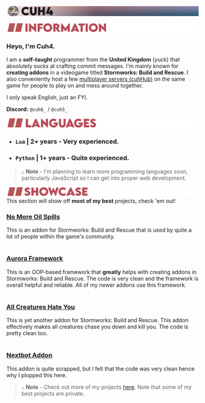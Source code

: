 ![(PFP) Cuh4](resources/cuh4.png)

![Information](resources/information.png)
### Heyo, I'm Cuh4.
I am a **self-taught** programmer from the **United Kingdom** (yuck) that absolutely sucks at crafting commit messages.
I'm mainly known for **creating addons** in a videogame titled **Stormworks: Build and Rescue**. I also conveniently host a few [multiplayer servers (cuhHub)](https://discord.gg/zTQxaZjwDr) on the same game for people to play on and mess around together.

I only speak English, just an FYI.


**Discord:** `@cuh6_` / `@cuh5_`

![Languages](resources/languages.png)
- ### **`Lua`** | 2+ years - Very experienced.
- ### **`Python`** | 1+ years - Quite experienced.
> `⚠` **Note** - I'm planning to learn more programming languages soon, particularly JavaScript so I can get into proper web development.


![Showcase](resources/showcase.png)
This section will show off **most of my best** projects, check 'em out!

### [**No More Oil Spills**](https://github.com/Cuh4/NoMoreOilSpills)
This is an addon for Stormworks: Build and Rescue that is used by quite a lot of people within the game's community.
#
### [**Aurora Framework**](https://github.com/Cuh4/AuroraFramework)
This is an OOP-based framework that **greatly** helps with creating addons in Stormworks: Build and Rescue. The code is very clean and the framework is overall helpful and reliable. All of my newer addons use this framework.
#
### [**All Creatures Hate You**](https://github.com/Cuh4/AllCreaturesHateYou)
This is yet another addon for Stormworks: Build and Rescue. This addon effectively makes all creatures chase you down and kill you. The code is pretty clean too.
#
### [**Nextbot Addon**](https://github.com/Cuh4/NextbotAddon)
This addon is quite scrapped, but I felt that the code was very clean hence why I plopped this here. 

> `⚠` **Note** - Check out more of my projects [here](https://github.com/Cuh4?tab=repositories). Note that some of my best projects are private.